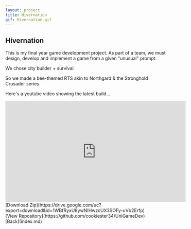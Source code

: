 ```yaml
---
layout: project
title: Hivernation
gif: Hivernation.gif
---
```


## Hivernation



This is my final year game development project. As part of a team, we must design, develop and implement a game from a given "unusual" prompt. 

We chose city builder + survival

So we made a bee-themed RTS akin to Northgard & the Stronghold Crusader series.

Here's a youtube video showing the latest build...
<iframe width="560" height="315" src="https://www.youtube.com/embed/fZ0jwzupHFw" title="YouTube video player" frameborder="0" allow="accelerometer; autoplay; clipboard-write; encrypted-media; gyroscope; picture-in-picture" allowfullscreen></iframe>
<br>
[Download Zip](https://drive.google.com/uc?export=download&id=1WBfRyxU8ywNIHwzcUX3SOFy-uVb2Erfp)
<br>
[View Repository](https://github.com/cookiester34/UniGameDev)
<br>
[Back](index.md)